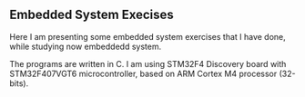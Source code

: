 ## Embedded System Execises

Here I am presenting some embedded system exercises that I have done, while
studying now embeddedd system.

The programs are written in C. I am using STM32F4 Discovery board with STM32F407VGT6 microcontroller, based on ARM Cortex M4 processor (32-bits).
